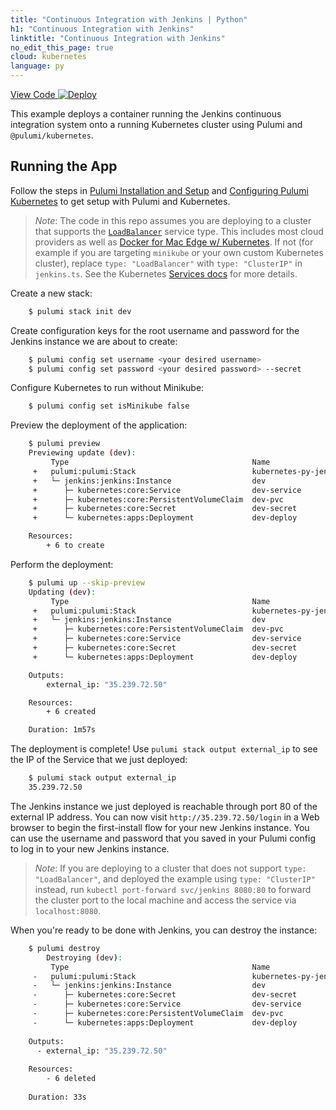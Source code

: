 ```yaml
---
title: "Continuous Integration with Jenkins | Python"
h1: "Continuous Integration with Jenkins"
linktitle: "Continuous Integration with Jenkins"
no_edit_this_page: true
cloud: kubernetes
language: py
---
```


<!-- WARNING: this page was generated by a tool. Do not edit it by hand. -->
<!-- To change it, please see https://github.com/pulumi/docs/tree/master/tools/mktutorial. -->

<p class="mb-4 flex">
    <a class="flex flex-wrap items-center rounded text-xs text-white bg-blue-600 border-2 border-blue-600 px-2 mr-2 whitespace-no-wrap hover:text-white" style="height: 32px" href="https://github.com/pulumi/examples/tree/master/kubernetes-py-jenkins" target="_blank">
        <span><i class="fab fa-github pr-2"></i> View Code</span>
    </a>
    <a href="https://app.pulumi.com/new?template=https://github.com/pulumi/examples/tree/master/kubernetes-py-jenkins" target="_blank">
        <img src="https://get.pulumi.com/new/button.svg" alt="Deploy">
    </a>
</p>


This example deploys a container running the Jenkins continuous integration system onto a running
Kubernetes cluster using Pulumi and `@pulumi/kubernetes`.

## Running the App

Follow the steps in [Pulumi Installation and Setup](https://www.pulumi.com/docs/get-started/install/) and [Configuring Pulumi
Kubernetes](https://www.pulumi.com/docs/intro/cloud-providers/kubernetes/setup/) to get setup with Pulumi and Kubernetes.

> _Note_: The code in this repo assumes you are deploying to a cluster that supports the
> [`LoadBalancer`](https://kubernetes.io/docs/concepts/services-networking/service/#type-loadbalancer) service type.
> This includes most cloud providers as well as [Docker for Mac Edge w/
> Kubernetes](https://docs.docker.com/docker-for-mac/kubernetes/). If not (for example if you are targeting `minikube`
> or your own custom Kubernetes cluster), replace `type: "LoadBalancer"` with `type: "ClusterIP"` in `jenkins.ts`. See
> the Kubernetes [Services
> docs](https://kubernetes.io/docs/concepts/services-networking/service/#publishing-services---service-types) for more
> details.

Create a new stack:

```bash
    $ pulumi stack init dev
```

Create configuration keys for the root username and password for the Jenkins instance we are
about to create:

```bash
    $ pulumi config set username <your desired username>
    $ pulumi config set password <your desired password> --secret
```

Configure Kubernetes to run without Minikube:

```bash
    $ pulumi config set isMinikube false
```

Preview the deployment of the application:

```bash
    $ pulumi preview
    Previewing update (dev):
         Type                                         Name                       Plan       
     +   pulumi:pulumi:Stack                          kubernetes-py-jenkins-dev  create     
     +   └─ jenkins:jenkins:Instance                  dev                        create     
     +      ├─ kubernetes:core:Service                dev-service                create     
     +      ├─ kubernetes:core:PersistentVolumeClaim  dev-pvc                    create     
     +      ├─ kubernetes:core:Secret                 dev-secret                 create     
     +      └─ kubernetes:apps:Deployment             dev-deploy                 create     

    Resources:
        + 6 to create
```

Perform the deployment:

```bash
    $ pulumi up --skip-preview
    Updating (dev):
         Type                                         Name                       Status      
     +   pulumi:pulumi:Stack                          kubernetes-py-jenkins-dev  created     
     +   └─ jenkins:jenkins:Instance                  dev                        created     
     +      ├─ kubernetes:core:PersistentVolumeClaim  dev-pvc                    created     
     +      ├─ kubernetes:core:Service                dev-service                created     
     +      ├─ kubernetes:core:Secret                 dev-secret                 created     
     +      └─ kubernetes:apps:Deployment             dev-deploy                 created     

    Outputs:
        external_ip: "35.239.72.50"

    Resources:
        + 6 created

    Duration: 1m57s
```

The deployment is complete! Use `pulumi stack output external_ip` to see the IP of the Service that we just deployed:

```bash
    $ pulumi stack output external_ip
    35.239.72.50
```

The Jenkins instance we just deployed is reachable through port 80 of the external IP address. You can now
visit `http://35.239.72.50/login` in a Web browser to begin the first-install flow for your new Jenkins instance.
You can use the username and password that you saved in your Pulumi config to log in to your new Jenkins instance.

> _Note_: If you are deploying to a cluster that does not support `type: "LoadBalancer"`, and deployed the example using
> `type: "ClusterIP"` instead, run `kubectl port-forward svc/jenkins 8080:80` to forward the cluster port to the local
> machine and access the service via `localhost:8080`.

When you're ready to be done with Jenkins, you can destroy the instance:

```bash
    $ pulumi destroy
        Destroying (dev):
         Type                                         Name                       Status      
     -   pulumi:pulumi:Stack                          kubernetes-py-jenkins-dev  deleted     
     -   └─ jenkins:jenkins:Instance                  dev                        deleted     
     -      ├─ kubernetes:core:Secret                 dev-secret                 deleted     
     -      ├─ kubernetes:core:Service                dev-service                deleted     
     -      ├─ kubernetes:core:PersistentVolumeClaim  dev-pvc                    deleted     
     -      └─ kubernetes:apps:Deployment             dev-deploy                 deleted     
     
    Outputs:
      - external_ip: "35.239.72.50"
    
    Resources:
        - 6 deleted
    
    Duration: 33s
```

